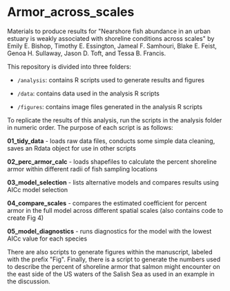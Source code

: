 # Armor_across_scales
Materials to produce results for "Nearshore fish abundance in an urban estuary is weakly associated with shoreline conditions across scales" by Emily E. Bishop, Timothy E. Essington, Jameal F. Samhouri, Blake E. Feist, Genoa H. Sullaway, Jason D. Toft, and Tessa B. Francis. 

This repository is divided into three folders:

* `/analysis`: contains R scripts used to generate results and figures
    
* `/data`: contains data used in the analysis R scripts
    
* `/figures`: contains image files generated in the analysis R scripts

To replicate the results of this analysis, run the scripts in the analysis folder in numeric order. The purpose of each script is as follows:

**01_tidy_data** - loads raw data files, conducts some simple data cleaning, saves an Rdata object for use in other scripts

**02_perc_armor_calc** - loads shapefiles to calculate the percent shoreline armor within different radii of fish sampling locations

**03_model_selection** - lists alternative models and compares results using AICc model selection

**04_compare_scales** - compares the estimated coefficient for percent armor in the full model across different spatial scales (also contains code to create Fig 4)

**05_model_diagnostics** - runs diagnostics for the model with the lowest AICc value for each species

There are also scripts to generate figures within the manuscript, labeled with the prefix "Fig". Finally, there is a script to generate the numbers used to describe the percent of shoreline armor that salmon might encounter on the east side of the US waters of the Salish Sea as used in an example in the discussion. 

